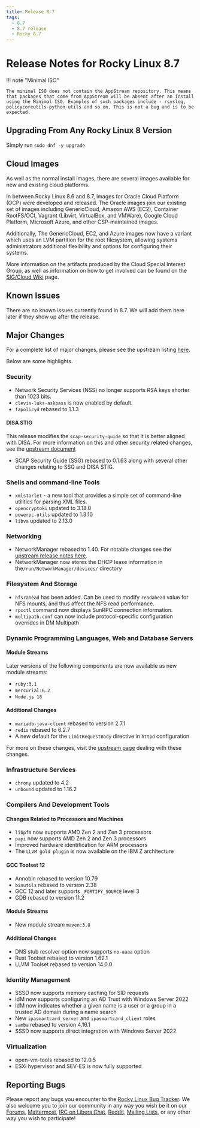 ```yaml
---
title: Release 8.7
tags:
  - 8.7
  - 8.7 release
  - Rocky 8.7
---
```


# Release Notes for Rocky Linux 8.7

!!! note "Minimal ISO"

    The minimal ISO does not contain the AppStream repository. This means that packages that come from AppStream will be absent after an install using the Minimal ISO. Examples of such packages include - rsyslog, policycoreutils-python-utils and so on. This is not a bug and is to be expected.

## Upgrading From Any Rocky Linux 8 Version

Simply run `sudo dnf -y upgrade`

## Cloud Images

As well as the normal install images, there are several images available for new and existing cloud platforms.

In between Rocky Linux 8.6 and 8.7, images for Oracle Cloud Platform (OCP) were developed and released. The Oracle images join our existing set of images including GenericCloud, Amazon AWS (EC2), Container RootFS/OCI, Vagrant (Libvirt, VirtualBox, and VMWare), Google Cloud Platform, Microsoft Azure, and other CSP-maintained images.

Additionally, The GenericCloud, EC2, and Azure images now have a variant which uses an LVM partition for the root filesystem, allowing systems administrators additional flexibility and options for configuring their systems.

More information on the artifacts produced by the Cloud Special Interest Group, as well as information on how to get involved can be found on the [SIG/Cloud Wiki](https://sig-cloud.rocky.page/) page.

## Known Issues

There are no known issues currently found in 8.7. We will add them here later if they show up after the release.

## Major Changes

For a complete list of major changes, please see the upstream listing [here](https://access.redhat.com/documentation/en-us/red_hat_enterprise_linux/8/html/8.7_release_notes/overview#overview-major-changes).

Below are some highlights.

### Security

* Network Security Services (NSS) no longer supports RSA keys shorter than 1023 bits.
* `clevis-luks-askpass` is now enabled by default.
* `fapolicyd` rebased to 1.1.3

#### DISA STIG

This release modifies the `scap-security-guide` so that it is better aligned with DISA. For more information on this and other security related changes, see the [upstream document](https://access.redhat.com/documentation/en-us/red_hat_enterprise_linux/8/html/8.7_release_notes/new-features#enhancement_security)

* SCAP Security Guide (SSG) rebased to 0.1.63 along with several other changes relating to SSG and DISA STIG.

### Shells and command-line Tools

* `xmlstarlet` - a new tool that provides a simple set of command-line utilities for parsing XML files.
* `opencryptoki` updated to 3.18.0
* `powerpc-utils` updated to 1.3.10
* `libva` updated to 2.13.0

### Networking

* NetworkManager rebased to 1.40. For notable changes see the [upstream release notes here](https://github.com/NetworkManager/NetworkManager/blob/nm-1-40/NEWS).
* NetworkManager now stores the DHCP lease information in the`/run/NetworkManager/devices/` directory

### Filesystem And Storage

* `nfsrahead` has been added. Can be used to modify `readahead` value for NFS mounts, and thus affect the NFS read performance.
* `rpcctl` command now displays SunRPC connection information.
* `multipath.conf` can now include protocol-specific configuration overrides in DM Multipath

### Dynamic Programming Languages, Web and Database Servers

#### Module Streams

Later versions of the following components are now available as new module streams:

* `ruby:3.1`
* `mercurial:6.2`
* `Node.js 18`

#### Additional Changes

* `mariadb-java-client` rebased to version 2.7.1
* `redis` rebased to 6.2.7
* A new default for the `LimitRequestBody` directive in `httpd` configuration

For more on these changes, visit the [upstream page](https://access.redhat.com/documentation/en-us/red_hat_enterprise_linux/8/html/8.7_release_notes/new-features#enhancement_dynamic-programming-languages-web-and-database-servers) dealing with these changes.

### Infrastructure Services

* `chrony` updated to 4.2
* `unbound` updated to 1.16.2

### Compilers And Development Tools

#### Changes Related to Processors and Machines

* `libpfm` now supports AMD Zen 2 and Zen 3 processors
* `papi` now supports AMD Zen 2 and Zen 3 processors
* Improved hardware identification for ARM processors
* The `LLVM gold plugin` is now available on the IBM Z architecture

#### GCC Toolset 12

* Annobin rebased to version 10.79
* `binutils` rebased to version 2.38
* GCC 12 and later supports `_FORTIFY_SOURCE` level 3
* GDB rebased to version 11.2

#### Module Streams

* New module stream `maven:3.8`

#### Additional Changes

* DNS stub resolver option now supports `no-aaaa` option
* Rust Toolset rebased to version 1.62.1
* LLVM Toolset rebased to version 14.0.0

### Identity Management

* SSSD now supports memory caching for SID requests
* IdM now supports configuring an AD Trust with Windows Server 2022
* IdM now indicates whether a given name is a user or a group in a trusted AD domain during a name search
* New `ipasmartcard_server` and `ipasmartcard_client` roles
* `samba` rebased to version 4.16.1
* SSSD now supports direct integration with Windows Server 2022

### Virtualization

* open-vm-tools rebased to 12.0.5
* ESXi hypervisor and SEV-ES is now fully supported

## Reporting Bugs

Please report any bugs you encounter to the [Rocky Linux Bug Tracker](https://bugs.rockylinux.org/). We also welcome you to join our community in any way you wish be it on our [Forums](https://forums.rockylinux.org), [Mattermost](https://chat.rockylinux.org), [IRC on Libera.Chat](irc://irc.liberachat/rockylinux), [Reddit](https://reddit.com/r/rockylinux), [Mailing Lists](https://lists.resf.org), or any other way you wish to participate!


